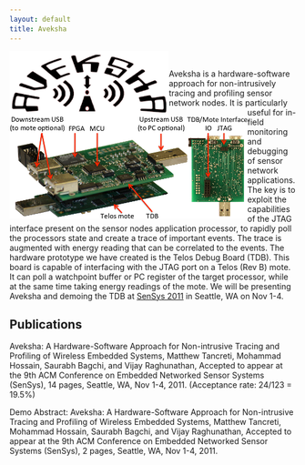```yaml
---
layout: default
title: Aveksha
---
```


<img src="images/aveksha.png" alt="The Aveksha logo." align="left" width="280" title="Aveksha Logo" class="img"/>
<img src="images/tdb.png" alt="Photograph of the Telos Debug Board (TDB), connected to a Telos Rev B mote." align="left" title="TDB" class="img"/>
<br/>

Aveksha is a hardware-software approach for non-intrusively tracing and profiling
sensor network nodes. It is particularly useful for in-field monitoring and debugging
of sensor network applications. The key is to exploit the capabilities of the JTAG
interface present on the sensor nodes application processor, to rapidly poll the
processors state and create a trace of important events. The trace is augmented with
energy reading that can be correlated to the events. The hardware prototype we have
created is the Telos Debug Board (TDB). This board is capable of interfacing with the
JTAG port on a Telos (Rev B) mote. It can poll a watchpoint buffer or PC register of
the target processor, while at the same time taking energy readings of the mote.
We will be presenting Aveksha and demoing the TDB at
[SenSys 2011](http://sensys.acm.org/2011) in Seattle, WA on Nov 1-4.

Publications
------------

Aveksha: A Hardware-Software Approach for Non-intrusive Tracing and Profiling of
Wireless Embedded Systems, Matthew Tancreti, Mohammad Hossain, Saurabh Bagchi,
and Vijay Raghunathan, Accepted to appear at the 9th ACM Conference on Embedded
Networked Sensor Systems (SenSys), 14 pages, Seattle, WA, Nov 1-4, 2011.
(Acceptance rate: 24/123 = 19.5%) 

Demo Abstract: Aveksha: A Hardware-Software Approach for Non-intrusive Tracing and Profiling of
Wireless Embedded Systems, Matthew Tancreti, Mohammad Hossain, Saurabh Bagchi,
and Vijay Raghunathan, Accepted to appear at the 9th ACM Conference on Embedded
Networked Sensor Systems (SenSys), 2 pages, Seattle, WA, Nov 1-4, 2011.
